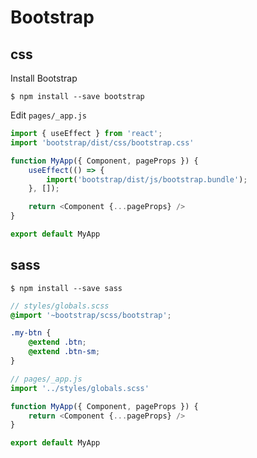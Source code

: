 # Bootstrap

## css

Install Bootstrap

```
$ npm install --save bootstrap
```

Edit `pages/_app.js`

```js
import { useEffect } from 'react';
import 'bootstrap/dist/css/bootstrap.css'

function MyApp({ Component, pageProps }) {
    useEffect(() => {
        import('bootstrap/dist/js/bootstrap.bundle');
    }, []);

    return <Component {...pageProps} />
}

export default MyApp
```

## sass

```
$ npm install --save sass
```

```scss
// styles/globals.scss
@import '~bootstrap/scss/bootstrap';

.my-btn {
    @extend .btn;
    @extend .btn-sm;
}
```

```js
// pages/_app.js
import '../styles/globals.scss'

function MyApp({ Component, pageProps }) {
    return <Component {...pageProps} />
}

export default MyApp
```
